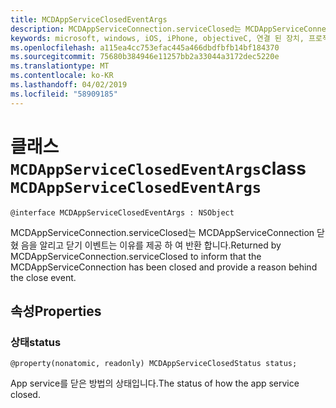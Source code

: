 ```yaml
---
title: MCDAppServiceClosedEventArgs
description: MCDAppServiceConnection.serviceClosed는 MCDAppServiceConnection 닫 혔 음을 알리고 닫기 이벤트는 이유를 제공 하 여 반환 합니다.
keywords: microsoft, windows, iOS, iPhone, objectiveC, 연결 된 장치, 프로젝트 로마
ms.openlocfilehash: a115ea4cc753efac445a466dbdfbfb14bf184370
ms.sourcegitcommit: 75680b384946e11257bb2a33044a3172dec5220e
ms.translationtype: MT
ms.contentlocale: ko-KR
ms.lasthandoff: 04/02/2019
ms.locfileid: "58909185"
---
```

# <a name="class-mcdappserviceclosedeventargs"></a><span data-ttu-id="db50f-104">클래스 `MCDAppServiceClosedEventArgs`</span><span class="sxs-lookup"><span data-stu-id="db50f-104">class `MCDAppServiceClosedEventArgs`</span></span> 

```
@interface MCDAppServiceClosedEventArgs : NSObject
```  

<span data-ttu-id="db50f-105">MCDAppServiceConnection.serviceClosed는 MCDAppServiceConnection 닫 혔 음을 알리고 닫기 이벤트는 이유를 제공 하 여 반환 합니다.</span><span class="sxs-lookup"><span data-stu-id="db50f-105">Returned by MCDAppServiceConnection.serviceClosed to inform that the MCDAppServiceConnection has been closed and provide a reason behind the close event.</span></span>

## <a name="properties"></a><span data-ttu-id="db50f-106">속성</span><span class="sxs-lookup"><span data-stu-id="db50f-106">Properties</span></span>

### <a name="status"></a><span data-ttu-id="db50f-107">상태</span><span class="sxs-lookup"><span data-stu-id="db50f-107">status</span></span>
`@property(nonatomic, readonly) MCDAppServiceClosedStatus status;`

<span data-ttu-id="db50f-108">App service를 닫은 방법의 상태입니다.</span><span class="sxs-lookup"><span data-stu-id="db50f-108">The status of how the app service closed.</span></span>